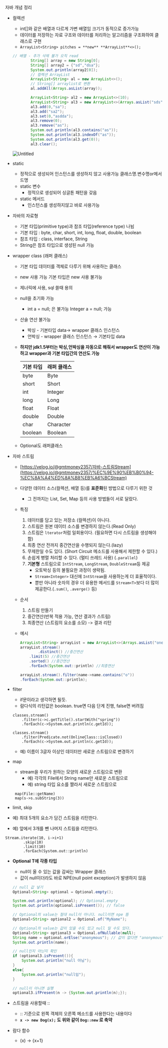 자바  개념 정리

- 컬렉션
    - int[]와 같은 배열과 다르게 가변 배열임 크기가 동적으로 증가가능
    - 데이터를 저장하는 자료 구조와 데이터를 처리하는 알고리즘을 구조화하여 클래스로 구현
    - `ArrayList<String> pitches = **new** **ArrayList**<>();`

    ```java
    // 배열 - 추가 삭제 불가 오직 read
            String[] array = new String[0];
            String[] array2 = {"sd","dsa"};
            System.out.println(array2[0]);
            // 컬렉션 ArrayList
            ArrayList<String> al = new ArrayList<>();
            // String[] arraylist로 변환
            al.addAll(Arrays.asList(array));
    
            ArrayList<String> al2 = new ArrayList<>(10);
            ArrayList<String> al3 = new ArrayList<>(Arrays.asList("sds","sd"));
            al3.add(0,"sa");
            al3.add("sa2");
            al3.set(0,"asdda");
            al3.remove(0);
            al3.remove("as");
            System.out.println(al3.contains("as"));
            System.out.println(al3.indexOf("as"));
            System.out.println(al3.get(0));
            al3.clear();
    ```

  ![Untitled](https://s3-us-west-2.amazonaws.com/secure.notion-static.com/8991ba56-626b-44ef-a1f7-7c6be997a886/Untitled.png)


- static
    - 정적으로 생성되어 인스턴스를 생성하지 않고 사용가능 클래스명.변수명or메서드명
    - static 변수
        - 정적으로 생성되어 싱글톤 패턴을 갖음
    - static 메서드
        - 인스턴스를 생성하지않고 바로 사용가능

- 자바의 자료형
    - 기본 타입(primitive type)과 참조 타입(reference type) 나뉨
    - 기본 타입 : byte, char, short, int, long, float, double, boolean
    - 참조 타입 : class, interface, String
    - String은 참조 타입으로 생성된 null 가능

- wrapper class (래퍼 클래스)
    - 기본 타입 데이터를 객체로 다루기 위해 사용하는 클래스
    - new 사용 가능 기본 타입은 new 사용 불가능
    - 제너릭에 사용, sql 쓸때 용의
    - null을 초기화 가능
        - int a = null; 은 불가능 Integer a = null; 가능
    - 산술 연산 불가능
        - 박싱  - 기본타입 data→ wrapper 클래스 인스턴스
        - 언박싱 - wrapper 클래스 인스턴스 → 기본타입 data
    - **하지만 jdk1.5부터는 박싱,언박싱을 자동으로 해줘서 wrapper도 연산이 가능하고 wrapper과 기본 타입간의 연산도 가능**


        | 기본 타입 | 래퍼 클래스 |
        | --- | --- |
        | byte | Byte |
        | short | Short |
        | int | Integer |
        | long | Long |
        | float | Float |
        | double | Double |
        | char | Character |
        | boolean | Boolean |
    - Optional도 래퍼클래스

- 자바 스트림
    - [https://velog.io/@gmtmoney2357/자바-스트림Stream](https://velog.io/@gmtmoney2357/%EC%9E%90%EB%B0%94-%EC%8A%A4%ED%8A%B8%EB%A6%BCStream)
    - 다양한 데이터 소스(컬렉션, 배열 등)를 **표준화**된 방법으로 다루기 위한 것
        - 그 전까지는 List, Set, Map 등의 사용 방법들이 서로 달랐다.
    - 특징
        1. 데이터를 담고 있는 저장소 (컬렉션)이 아니다.
        2. 스트림은 원본 데이터 소스를 변경하지 않는다.(Read Only)
        3. 스트림은 `lterator`처럼 일회용이다. (필요하면 다시 스트림을 생성해야 함)
        4. 최종 연산 전까지 중간연산을 수행되지 않는다.(lazy)
        5. 무제한일 수도 있다. (Short Circuit 메소드를 사용해서 제한할 수 있다.)
        6. 손쉽게 병렬 처리할 수 있다. (멀티 쓰레드 사용) (`.parallel`)
        7. **기본형** 스트림으로 `IntStream`, `LongStream`, `DoubleStream`등 제공
            - 오토박싱 등의 불필요한 과정이 생략됨.
            - `Stream<Integer>` 대신에 `IntStream`을 사용하는게 더 효율적이다.
            - 뿐만 아니라 숫자의 경우 더 유용한 메서드를 `Stream<T>`보다 더 많이 제공한다.(`.sum()`, `.averge()` 등)
    - 순서
        1. 스트림 만들기
        2. 중간연산(반복 적용 가능, 연산 결과가 스트림)
        3. 최종연산 (스트림의 요소를 소모) -> 결과 리턴
    - 예시

        ```java
        ArrayList<String> arrayList = new ArrayList<>(Arrays.asList("one","two","three","4","5","6"));
        arrayList.stream()
        		.distinct() //중간연산
            .limit(5) //중간연산
            .sorted() //중간연산
            .forEach(System.out::println) //최종연산
        
        arrayList.stream().filter(name->name.contains("o"))
        .forEach(System.out::println);
        ```

- filter
    - if문이라고 생각하면 될듯.
    - 람다식의 리턴값은 boolean. true면 다음 단계 진행, false면 버려짐

    ```
    classes.stream()
    	.filter(c->c.getTitle().startWith("spring"))
    	.forEach(c->System.out.println(c.getId));
    
    classes.stream()
    	.filter(Predicate.not(OnlineClass::isClosed))
    	.forEach(c->System.out.println(c.getId));
    ```

    - 예) 이름이 3글자 이상인 데이터만 새로운 스트림으로 변경하기
- map
    - stream을 우리가 원하는 모양의 새로운 스트림으로 변환
        - 예) 각각의 File에서 String name만 새로운 스트림으로
        - 예) string 타입 요소를 짤라서 새로운 스트림으로

    ```
     map(File::getName)
     map(s->s.subString(3))
    ```

- limit, skip
- 예) 최대 5개의 요소가 담긴 스트림을 리턴한다.
- 예) 앞에서 3개를 뺀 나머지 스트림을 리턴한다.

```
Stream.iterate(10, i->i+1)
		.skip(10)
        .limit(10)
        .forEach(System.out::println)
```

- **Optional<T> T에 각종 타입**
    - null이 올 수 있는 값을 감싸는 Wrapper 클래스
    - 값이 null이더라도 바로 NPE(null point exception)가 발생하지 않음

    ```java
    // null 값 넣기
    Optional<String> optional = Optional.empty();
    
    System.out.println(optional); // Optional.empty
    System.out.println(optional.isPresent()); // false
    
    // Optional의 value는 절대 null이 아니다. null이면 npe 뜸
    Optional<String> optional2 = Optional.of("MyName");
    
    // Optional의 value는 값이 있을 수도 있고 null 일 수도 있다.
    Optional<String> optional3 = Optional.ofNullable(null);
    String name = optional.orElse("anonymous"); // 값이 없다면 "anonymous" 를 리턴
    System.out.println(name);
    
    // null인지 아닌지 확인
    if (optional3.isPresent()){
        System.out.println("null 아님");
    }
    else{
        System.out.println("null임");
    }
    
    // null이 아니면 실행
    optional3.ifPresent(n -> {System.out.println(n);});
    ```

- 스트림을 사용할때 ::
    - :: 기준으로 왼쪽 객체의 오른쪽 메소드를 사용한다는 내용이다
    - **`x -> new Dog(x);` 도 위와 같이 `Dog::new` 로 축약**
- 람다 함수
    - (x) → {x+1}